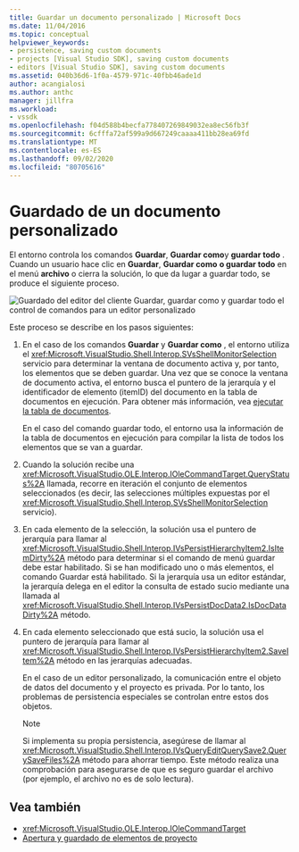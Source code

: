 ```yaml
---
title: Guardar un documento personalizado | Microsoft Docs
ms.date: 11/04/2016
ms.topic: conceptual
helpviewer_keywords:
- persistence, saving custom documents
- projects [Visual Studio SDK], saving custom documents
- editors [Visual Studio SDK], saving custom documents
ms.assetid: 040b36d6-1f0a-4579-971c-40fbb46ade1d
author: acangialosi
ms.author: anthc
manager: jillfra
ms.workload:
- vssdk
ms.openlocfilehash: f04d588b4becfa778407269849032ea8ec56fb3f
ms.sourcegitcommit: 6cfffa72af599a9d667249caaaa411bb28ea69fd
ms.translationtype: MT
ms.contentlocale: es-ES
ms.lasthandoff: 09/02/2020
ms.locfileid: "80705616"
---
```

# <a name="saving-a-custom-document"></a>Guardado de un documento personalizado
El entorno controla los comandos **Guardar**, **Guardar como**y **guardar todo** . Cuando un usuario hace clic en **Guardar**, **Guardar como** **o guardar todo** en el menú **archivo** o cierra la solución, lo que da lugar a guardar todo, se produce el siguiente proceso.

 ![Guardado del editor del cliente](../../extensibility/internals/media/private.gif "Privados") Guardar, guardar como y guardar todo el control de comandos para un editor personalizado

 Este proceso se describe en los pasos siguientes:

1. En el caso de los comandos **Guardar** y **Guardar como** , el entorno utiliza el <xref:Microsoft.VisualStudio.Shell.Interop.SVsShellMonitorSelection> servicio para determinar la ventana de documento activa y, por tanto, los elementos que se deben guardar. Una vez que se conoce la ventana de documento activa, el entorno busca el puntero de la jerarquía y el identificador de elemento (itemID) del documento en la tabla de documentos en ejecución. Para obtener más información, vea [ejecutar la tabla de documentos](../../extensibility/internals/running-document-table.md).

     En el caso del comando guardar todo, el entorno usa la información de la tabla de documentos en ejecución para compilar la lista de todos los elementos que se van a guardar.

2. Cuando la solución recibe una <xref:Microsoft.VisualStudio.OLE.Interop.IOleCommandTarget.QueryStatus%2A> llamada, recorre en iteración el conjunto de elementos seleccionados (es decir, las selecciones múltiples expuestas por el <xref:Microsoft.VisualStudio.Shell.Interop.SVsShellMonitorSelection> servicio).

3. En cada elemento de la selección, la solución usa el puntero de jerarquía para llamar al <xref:Microsoft.VisualStudio.Shell.Interop.IVsPersistHierarchyItem2.IsItemDirty%2A> método para determinar si el comando de menú guardar debe estar habilitado. Si se han modificado uno o más elementos, el comando Guardar está habilitado. Si la jerarquía usa un editor estándar, la jerarquía delega en el editor la consulta de estado sucio mediante una llamada al <xref:Microsoft.VisualStudio.Shell.Interop.IVsPersistDocData2.IsDocDataDirty%2A> método.

4. En cada elemento seleccionado que está sucio, la solución usa el puntero de jerarquía para llamar al <xref:Microsoft.VisualStudio.Shell.Interop.IVsPersistHierarchyItem2.SaveItem%2A> método en las jerarquías adecuadas.

     En el caso de un editor personalizado, la comunicación entre el objeto de datos del documento y el proyecto es privada. Por lo tanto, los problemas de persistencia especiales se controlan entre estos dos objetos.

    > [!NOTE]
    > Si implementa su propia persistencia, asegúrese de llamar al <xref:Microsoft.VisualStudio.Shell.Interop.IVsQueryEditQuerySave2.QuerySaveFiles%2A> método para ahorrar tiempo. Este método realiza una comprobación para asegurarse de que es seguro guardar el archivo (por ejemplo, el archivo no es de solo lectura).

## <a name="see-also"></a>Vea también
- <xref:Microsoft.VisualStudio.OLE.Interop.IOleCommandTarget>
- [Apertura y guardado de elementos de proyecto](../../extensibility/internals/opening-and-saving-project-items.md)
